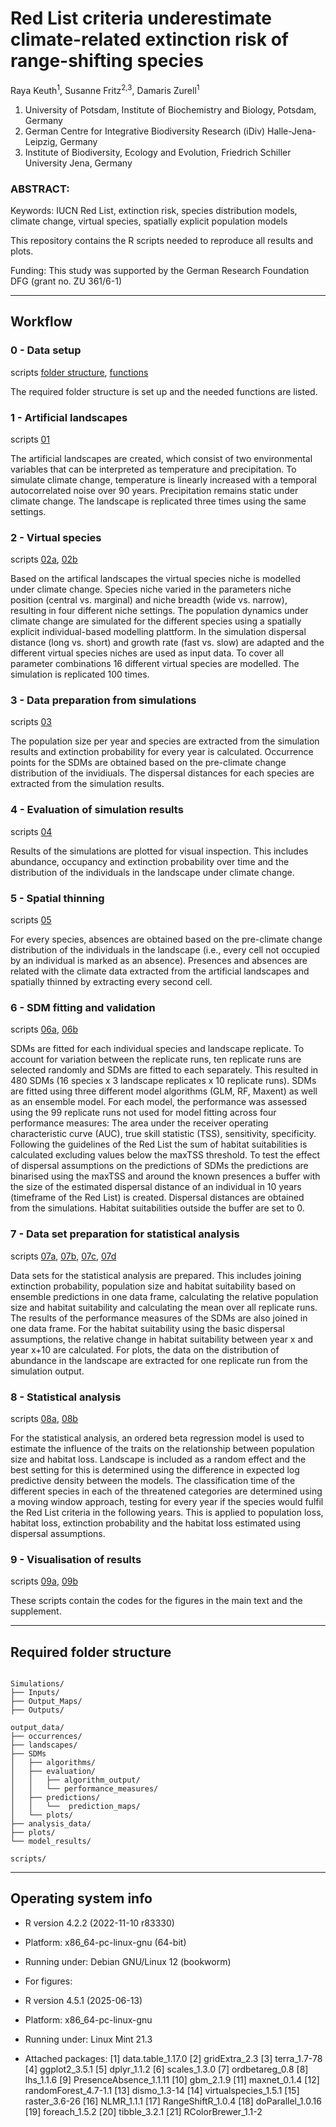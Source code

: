# Red List criteria underestimate climate-related extinction risk of range-shifting species

Raya Keuth<sup>1</sup>, Susanne Fritz<sup>2,3</sup>, Damaris Zurell<sup>1</sup>

1. University of Potsdam, Institute of Biochemistry and Biology, Potsdam, Germany
2. German Centre for Integrative Biodiversity Research (iDiv) Halle-Jena-Leipzig, Germany
3. Institute of Biodiversity, Ecology and Evolution, Friedrich Schiller University Jena, Germany


### ABSTRACT:

Keywords: IUCN Red List, extinction risk, species distribution models, climate change, virtual species, spatially explicit population models

This repository contains the R scripts needed to reproduce all results and plots.


Funding: This study was supported by the German Research Foundation DFG (grant no. ZU 361/6-1)

---------------------------------------------------------------
**Workflow**
---------------------------------------------------------------

### 0 - Data setup
scripts [folder structure](https://github.com/UP-macroecology/Keuth_SDMExtinctions_2024/blob/main/scripts/00_create_folder_structure.R), [functions](https://github.com/UP-macroecology/Keuth_SDMExtinctions_2024/blob/main/scripts/00_functions.R)

The required folder structure is set up and the needed functions are listed.

### 1 - Artificial landscapes
scripts [01](https://github.com/UP-macroecology/Keuth_SDMExtinctions_2024/blob/main/scripts/01_Create_Landscapes.R)

The artificial landscapes are created, which consist of two environmental variables that can be interpreted as temperature and precipitation. To simulate climate change, temperature is linearly increased with a temporal autocorrelated noise over 90 years. Precipitation remains static under climate change. The landscape is replicated three times using the same settings.

### 2 - Virtual species
scripts [02a](https://github.com/UP-macroecology/Keuth_SDMExtinctions_2024/blob/main/scripts/02a_Virtual_species_niche.R), [02b](https://github.com/UP-macroecology/Keuth_SDMExtinctions_2024/blob/main/scripts/02b_Simulations.R)

Based on the artifical landscapes the virtual species niche is modelled under climate change. Species niche varied in the parameters niche position (central vs. marginal) and niche breadth (wide vs. narrow), resulting in four different niche settings. The population dynamics under climate change are simulated for the different species using a spatially explicit individual-based modelling plattform. In the simulation dispersal distance (long vs. short) and growth rate (fast vs. slow) are adapted and the different virtual species niches are used as input data. To cover all parameter combinations 16 different virtual species are modelled. The simulation is replicated 100 times.

### 3 - Data preparation from simulations
scripts [03](https://github.com/UP-macroecology/Keuth_SDMExtinctions_2024/blob/main/scripts/03_Data_preparation.R)

The population size per year and species are extracted from the simulation results and extinction probability for every year is calculated. Occurrence points for the SDMs are obtained based on the pre-climate change distribution of the invidiuals. The dispersal distances for each species are extracted from the simulation results.

### 4 - Evaluation of simulation results
scripts [04](https://github.com/UP-macroecology/Keuth_SDMExtinctions_2024/blob/main/scripts/04_Simulations_plots.R)

Results of the simulations are plotted for visual inspection. This includes abundance, occupancy and extinction probability over time and the distribution of the individuals in the landscape under climate change.

### 5 - Spatial thinning
scripts [05](https://github.com/UP-macroecology/Keuth_SDMExtinctions_2024/blob/main/scripts/05_Spatial_Thinning.R)

For every species, absences are obtained based on the pre-climate change distribution of the individuals in the landscape (i.e., every cell not occupied by an individual is marked as an absence). Presences and absences are related with the climate data extracted from the artificial landscapes and spatially thinned by extracting every second cell.

### 6 - SDM fitting and validation
scripts [06a](https://github.com/UP-macroecology/Keuth_SDMExtinctions_2024/blob/main/scripts/06a_SDM.R), [06b](https://github.com/UP-macroecology/Keuth_SDMExtinctions_2024/blob/main/scripts/06b_SDM_dispersalassumption.R)

SDMs are fitted for each individual species and landscape replicate. To account for variation between the replicate runs, ten replicate runs are selected randomly and SDMs are fitted to each separately. This resulted in 480 SDMs (16 species x 3 landscape replicates x 10 replicate runs). SDMs are fitted using three different model algorithms (GLM, RF, Maxent) as well as an ensemble model. For each model, the performance was assessed using the 99 replicate runs not used for model fitting across four performance measures: The area under the receiver operating characteristic curve (AUC), true skill statistic (TSS), sensitivity, specificity. Following the guidelines of the Red List the sum of habitat suitabilities is calculated excluding values below the maxTSS threshold.
To test the effect of dispersal assumptions on the predictions of SDMs the predictions are binarised using the maxTSS and around the known presences a buffer with the size of the estimated dispersal distance of an individual in 10 years (timeframe of the Red List) is created. Dispersal distances are obtained from the simulations. Habitat suitabilities outside the buffer are set to 0.

### 7 - Data set preparation for statistical analysis
scripts [07a](https://github.com/UP-macroecology/Keuth_SDMExtinctions_2024/blob/main/scripts/07a_Join_datasets.R), [07b](https://github.com/UP-macroecology/Keuth_SDMExtinctions_2024/blob/main/scripts/07b_Prepare_data_analysis.R), [07c](https://github.com/UP-macroecology/Keuth_SDMExtinctions_2024/blob/main/scripts/07c_Prepare_data_hsloss_dispersal_assumptions.R), [07d](https://github.com/UP-macroecology/Keuth_SDMExtinctions_2024/blob/main/scripts/07d_Popdata_Fig2.R)

Data sets for the statistical analysis are prepared. This includes joining extinction probability, population size and habitat suitability based on ensemble predictions in one data frame, calculating the relative population size and habitat suitability and calculating the mean over all replicate runs. The results of the performance measures of the SDMs are also joined in one data frame. For the habitat suitability using the basic dispersal assumptions, the relative change in habitat suitability between year x and year x+10 are calculated. For plots, the data on the distribution of abundance in the landscape are extracted for one replicate run from the simulation output.

### 8 - Statistical analysis
scripts [08a](https://github.com/UP-macroecology/Keuth_SDMExtinctions_2024/blob/main/scripts/08a_Ordbeta_model.R), [08b](https://github.com/UP-macroecology/Keuth_SDMExtinctions_2024/blob/main/scripts/08b_MW_IUCN_classifications.R)

For the statistical analysis, an ordered beta regression model is used to estimate the influence of the traits on the relationship between population size and habitat loss. Landscape is included as a random effect and the best setting for this is determined using the difference in expected log predictive density between the models. The classification time of the different species in each of the threatened categories are determined using a moving window approach, testing for every year if the species would fulfil the Red List criteria in the following years. This is applied to population loss, habitat loss, extinction probability and the habitat loss estimated using dispersal assumptions.

### 9 - Visualisation of results
scripts [09a](https://github.com/UP-macroecology/Keuth_SDMExtinctions_2024/blob/main/scripts/09a_Plots_Maintext.R), [09b](https://github.com/UP-macroecology/Keuth_SDMExtinctions_2024/blob/main/scripts/09b_Plots_Supplementary.R)

These scripts contain the codes for the figures in the main text and the supplement.

---------------------------------------------------------------
**Required folder structure**
---------------------------------------------------------------
```

Simulations/
├── Inputs/
├── Output_Maps/
├── Outputs/

output_data/
├── occurrences/
├── landscapes/
├── SDMs
│   ├── algorithms/
│   ├── evaluation/
│   │   ├── algorithm_output/
│   │   └── performance_measures/
│   ├── predictions/
│   │   └──  prediction_maps/
│   └── plots/
├── analysis_data/
├── plots/
└── model_results/

scripts/

```

---------------------------------------------------------------
**Operating system info**
---------------------------------------------------------------
* R version 4.2.2 (2022-11-10 r83330)
* Platform: x86_64-pc-linux-gnu (64-bit)
* Running under: Debian GNU/Linux 12 (bookworm)

* For figures:
* R version 4.5.1 (2025-06-13)
* Platform: x86_64-pc-linux-gnu
* Running under: Linux Mint 21.3

* Attached packages:
[1] data.table_1.17.0  [2] gridExtra_2.3  [3] terra_1.7-78  [4] ggplot2_3.5.1  [5] dplyr_1.1.2  [6] scales_1.3.0  [7] ordbetareg_0.8  [8] lhs_1.1.6  [9] PresenceAbsence_1.1.11  [10] gbm_2.1.9  [11] maxnet_0.1.4  [12] randomForest_4.7-1.1  [13] dismo_1.3-14  [14] virtualspecies_1.5.1  [15] raster_3.6-26  [16] NLMR_1.1.1  [17] RangeShiftR_1.0.4  [18] doParallel_1.0.16  [19] foreach_1.5.2 [20] tibble_3.2.1 [21] RColorBrewer_1.1-2

